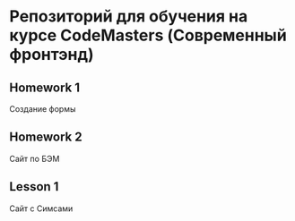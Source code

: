 # Репозиторий для обучения на курсе CodeMasters (Современный фронтэнд)

## Homework 1
Создание формы
## Homework 2
Сайт по БЭМ
## Lesson 1
Сайт с Симсами